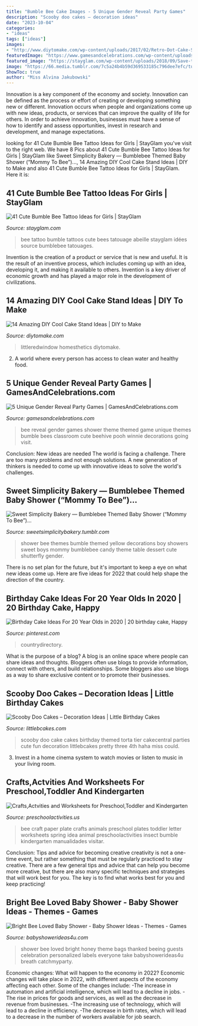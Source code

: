 ```yaml
---
title: "Bumble Bee Cake Images - 5 Unique Gender Reveal Party Games"
description: "Scooby doo cakes – decoration ideas"
date: "2023-10-04"
categories:
- "ideas"
tags: ["ideas"]
images:
- "http://www.diytomake.com/wp-content/uploads/2017/02/Retro-Dot-Cake-Stand-702x1024.jpg"
featuredImage: "https://www.gamesandcelebrations.com/wp-content/uploads/2017/11/Gender-Reveal-Party-Games-Ideas.jpg"
featured_image: "https://stayglam.com/wp-content/uploads/2018/09/Save-the-Bees.jpg"
image: "https://66.media.tumblr.com/7c5a24b4b59d369533185c796dee7efc/tumblr_ne45q0T7cs1ty8ibio5_1280.jpg"
ShowToc: true
author: "Miss Alvina Jakubowski"
---
```



Innovation is a key component of the economy and society. Innovation can be defined as the process or effort of creating or developing something new or different. Innovation occurs when people and organizations come up with new ideas, products, or services that can improve the quality of life for others. In order to achieve innovation, businesses must have a sense of how to identify and assess opportunities, invest in research and development, and manage expectations.

	

		
looking for 41 Cute Bumble Bee Tattoo Ideas for Girls | StayGlam you've visit to the right web. We have 8 Pics about 41 Cute Bumble Bee Tattoo Ideas for Girls | StayGlam like Sweet Simplicity Bakery — Bumblebee Themed Baby Shower (“Mommy To Bee”)..., 14 Amazing DIY Cool Cake Stand Ideas | DIY to Make and also 41 Cute Bumble Bee Tattoo Ideas for Girls | StayGlam. Here it is:
		
    
## 41 Cute Bumble Bee Tattoo Ideas For Girls | StayGlam

<img loading=lazy src="https://stayglam.com/wp-content/uploads/2018/09/Save-the-Bees.jpg" onerror="this.onerror=null;this.src='https://tse4.mm.bing.net/th?id=OIP.1KEuRyeenpuEa1MbPu7ReAHaHa&amp;pid=15.1';" alt="41 Cute Bumble Bee Tattoo Ideas for Girls | StayGlam">

_Source: stayglam.com_

>bee tattoo bumble tattoos cute bees tatouage abeille stayglam idées source bumblebee tatouages. 

	

Invention is the creation of a product or service that is new and useful. It is the result of an inventive process, which includes coming up with an idea, developing it, and making it available to others. Invention is a key driver of economic growth and has played a major role in the development of civilizations.

    
## 14 Amazing DIY Cool Cake Stand Ideas | DIY To Make

<img loading=lazy src="http://www.diytomake.com/wp-content/uploads/2017/02/Retro-Dot-Cake-Stand-702x1024.jpg" onerror="this.onerror=null;this.src='https://tse1.mm.bing.net/th?id=OIP.v2xko8UXJn4Fctjhf7foLwHaKz&amp;pid=15.1';" alt="14 Amazing DIY Cool Cake Stand Ideas | DIY to Make">

_Source: diytomake.com_

>littleredwindow homesthetics diytomake. 

	

2. A world where every person has access to clean water and healthy food. 

    
## 5 Unique Gender Reveal Party Games | GamesAndCelebrations.com

<img loading=lazy src="https://www.gamesandcelebrations.com/wp-content/uploads/2017/11/Gender-Reveal-Party-Games-Ideas.jpg" onerror="this.onerror=null;this.src='https://tse3.mm.bing.net/th?id=OIP.LeNYfrUjSlZmwjeVokEshQAAAA&amp;pid=15.1';" alt="5 Unique Gender Reveal Party Games | GamesAndCelebrations.com">

_Source: gamesandcelebrations.com_

>bee reveal gender games shower theme themed game unique themes bumble bees classroom cute beehive pooh winnie decorations going visit. 

	

Conclusion: New ideas are needed
The world is facing a challenge. There are too many problems and not enough solutions. A new generation of thinkers is needed to come up with innovative ideas to solve the world's challenges.

    
## Sweet Simplicity Bakery — Bumblebee Themed Baby Shower (“Mommy To Bee”)...

<img loading=lazy src="https://66.media.tumblr.com/7c5a24b4b59d369533185c796dee7efc/tumblr_ne45q0T7cs1ty8ibio5_1280.jpg" onerror="this.onerror=null;this.src='https://tse4.mm.bing.net/th?id=OIP.OKbHbgsxcn3ID80_8xvDEAHaLH&amp;pid=15.1';" alt="Sweet Simplicity Bakery — Bumblebee Themed Baby Shower (“Mommy To Bee”)...">

_Source: sweetsimplicitybakery.tumblr.com_

>shower bee themes bumble themed yellow decorations boy showers sweet boys mommy bumblebee candy theme table dessert cute shutterfly gender. 

	

There is no set plan for the future, but it's important to keep a eye on what new ideas come up. Here are five ideas for 2022 that could help shape the direction of the country.

    
## Birthday Cake Ideas For 20 Year Olds In 2020 | 20 Birthday Cake, Happy

<img loading=lazy src="https://i.pinimg.com/736x/23/48/70/2348707e5b74947f3500df8001f9776b.jpg" onerror="this.onerror=null;this.src='https://tse2.mm.bing.net/th?id=OIP.ILxJLURRen0Qh0oRbLmT0AHaJ3&amp;pid=15.1';" alt="Birthday Cake Ideas For 20 Year Olds in 2020 | 20 birthday cake, Happy">

_Source: pinterest.com_

>countrydirectory. 

	

What is the purpose of a blog?
A blog is an online space where people can share ideas and thoughts. Bloggers often use blogs to provide information, connect with others, and build relationships. Some bloggers also use blogs as a way to share exclusive content or to promote their businesses.

    
## Scooby Doo Cakes – Decoration Ideas | Little Birthday Cakes

<img loading=lazy src="http://www.littlebcakes.com/wp-content/uploads/2014/01/Scooby-Doo-Birthday-Cakes-Pictures.jpg" onerror="this.onerror=null;this.src='https://tse4.mm.bing.net/th?id=OIP.2kV3oLa5WSXD2nxqDA1hOgHaLa&amp;pid=15.1';" alt="Scooby Doo Cakes – Decoration Ideas | Little Birthday Cakes">

_Source: littlebcakes.com_

>scooby doo cake cakes birthday themed torta tier cakecentral parties cute fun decoration littlebcakes pretty three 4th haha miss could. 

	

3. Invest in a home cinema system to watch movies or listen to music in your living room.

    
## Crafts,Actvities And Worksheets For Preschool,Toddler And Kindergarten

<img loading=lazy src="http://www.preschoolactivities.us/wp-content/uploads/2017/05/paper-plate-bee-craft.jpg" onerror="this.onerror=null;this.src='https://tse1.mm.bing.net/th?id=OIP.3qYn28j-khw-hvR6kb_Q7wHaGg&amp;pid=15.1';" alt="Crafts,Actvities and Worksheets for Preschool,Toddler and Kindergarten">

_Source: preschoolactivities.us_

>bee craft paper plate crafts animals preschool plates toddler letter worksheets spring idea animal preschoolactivities insect bumble kindergarten manualidades visitar. 

	

Conclusion: Tips and advice for becoming creative
creativity is not a one-time event, but rather something that must be regularly practiced to stay creative. There are a few general tips and advice that can help you become more creative, but there are also many specific techniques and strategies that will work best for you. The key is to find what works best for you and keep practicing!

    
## Bright Bee Loved Baby Shower - Baby Shower Ideas - Themes - Games

<img loading=lazy src="http://www.babyshowerideas4u.com/wp-content/uploads/2016/08/Bright-Bee-Loved-Baby-Shower-Babys-Breath-600x899.jpg" onerror="this.onerror=null;this.src='https://tse1.mm.bing.net/th?id=OIP.JU3dz0f5xWGCcda2W470SAHaLG&amp;pid=15.1';" alt="Bright Bee Loved Baby Shower - Baby Shower Ideas - Themes - Games">

_Source: babyshowerideas4u.com_

>shower bee loved bright honey theme bags thanked beeing guests celebration personalized labels everyone take babyshowerideas4u breath catchmyparty. 

	

Economic changes: What will happen to the economy in 2022?
Economic changes will take place in 2022, with different aspects of the economy affecting each other. Some of the changes include: 
-The increase in automation and artificial intelligence, which will lead to a decline in jobs. 
-The rise in prices for goods and services, as well as the decrease in revenue from businesses. 
-The increasing use of technology, which will lead to a decline in efficiency. 
-The decrease in birth rates, which will lead to a decrease in the number of workers available for job search.

